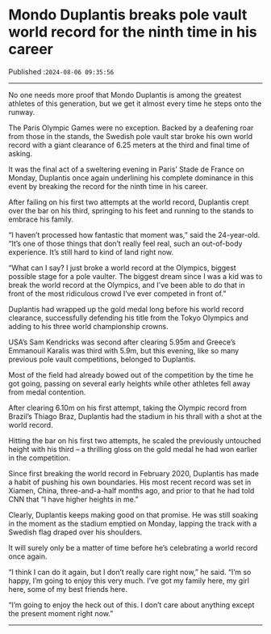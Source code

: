 # Mondo Duplantis breaks pole vault world record for the ninth time in his career

Published :`2024-08-06 09:35:56`

---

No one needs more proof that Mondo Duplantis is among the greatest athletes of this generation, but we get it almost every time he steps onto the runway.

The Paris Olympic Games were no exception. Backed by a deafening roar from those in the stands, the Swedish pole vault star broke his own world record with a giant clearance of 6.25 meters at the third and final time of asking.

It was the final act of a sweltering evening in Paris’ Stade de France on Monday, Duplantis once again underlining his complete dominance in this event by breaking the record for the ninth time in his career.

After failing on his first two attempts at the world record, Duplantis crept over the bar on his third, springing to his feet and running to the stands to embrace his family.

“I haven’t processed how fantastic that moment was,” said the 24-year-old. “It’s one of those things that don’t really feel real, such an out-of-body experience. It’s still hard to kind of land right now.

“What can I say? I just broke a world record at the Olympics, biggest possible stage for a pole vaulter. The biggest dream since I was a kid was to break the world record at the Olympics, and I’ve been able to do that in front of the most ridiculous crowd I’ve ever competed in front of.”

Duplantis had wrapped up the gold medal long before his world record clearance, successfully defending his title from the Tokyo Olympics and adding to his three world championship crowns.

USA’s Sam Kendricks was second after clearing 5.95m and Greece’s Emmanouil Karalis was third with 5.9m, but this evening, like so many previous pole vault competitions, belonged to Duplantis.

Most of the field had already bowed out of the competition by the time he got going, passing on several early heights while other athletes fell away from medal contention.

After clearing 6.10m on his first attempt, taking the Olympic record from Brazil’s Thiago Braz, Duplantis had the stadium in his thrall with a shot at the world record.

Hitting the bar on his first two attempts, he scaled the previously untouched height with his third – a thrilling gloss on the gold medal he had won earlier in the competition.

Since first breaking the world record in February 2020, Duplantis has made a habit of pushing his own boundaries. His most recent record was set in Xiamen, China, three-and-a-half months ago, and prior to that he had told CNN that “I have higher heights in me.”

Clearly, Duplantis keeps making good on that promise. He was still soaking in the moment as the stadium emptied on Monday, lapping the track with a Swedish flag draped over his shoulders.

It will surely only be a matter of time before he’s celebrating a world record once again.

“I think I can do it again, but I don’t really care right now,” he said. “I’m so happy, I’m going to enjoy this very much. I’ve got my family here, my girl here, some of my best friends here.

“I’m going to enjoy the heck out of this. I don’t care about anything except the present moment right now.”

---

